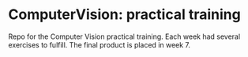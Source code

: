 # ComputerVision: practical training

Repo for the Computer Vision practical training. Each week had several exercises to fulfill. The final product is placed in week 7.
